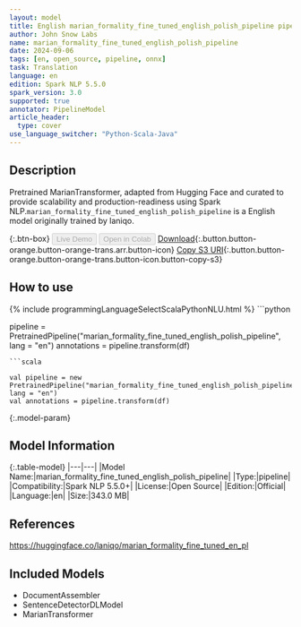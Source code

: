 ```yaml
---
layout: model
title: English marian_formality_fine_tuned_english_polish_pipeline pipeline MarianTransformer from laniqo
author: John Snow Labs
name: marian_formality_fine_tuned_english_polish_pipeline
date: 2024-09-06
tags: [en, open_source, pipeline, onnx]
task: Translation
language: en
edition: Spark NLP 5.5.0
spark_version: 3.0
supported: true
annotator: PipelineModel
article_header:
  type: cover
use_language_switcher: "Python-Scala-Java"
---
```


## Description

Pretrained MarianTransformer, adapted from Hugging Face and curated to provide scalability and production-readiness using Spark NLP.`marian_formality_fine_tuned_english_polish_pipeline` is a English model originally trained by laniqo.

{:.btn-box}
<button class="button button-orange" disabled>Live Demo</button>
<button class="button button-orange" disabled>Open in Colab</button>
[Download](https://s3.amazonaws.com/auxdata.johnsnowlabs.com/public/models/marian_formality_fine_tuned_english_polish_pipeline_en_5.5.0_3.0_1725636045607.zip){:.button.button-orange.button-orange-trans.arr.button-icon}
[Copy S3 URI](s3://auxdata.johnsnowlabs.com/public/models/marian_formality_fine_tuned_english_polish_pipeline_en_5.5.0_3.0_1725636045607.zip){:.button.button-orange.button-orange-trans.button-icon.button-copy-s3}

## How to use



<div class="tabs-box" markdown="1">
{% include programmingLanguageSelectScalaPythonNLU.html %}
```python

pipeline = PretrainedPipeline("marian_formality_fine_tuned_english_polish_pipeline", lang = "en")
annotations =  pipeline.transform(df)   

```
```scala

val pipeline = new PretrainedPipeline("marian_formality_fine_tuned_english_polish_pipeline", lang = "en")
val annotations = pipeline.transform(df)

```
</div>

{:.model-param}
## Model Information

{:.table-model}
|---|---|
|Model Name:|marian_formality_fine_tuned_english_polish_pipeline|
|Type:|pipeline|
|Compatibility:|Spark NLP 5.5.0+|
|License:|Open Source|
|Edition:|Official|
|Language:|en|
|Size:|343.0 MB|

## References

https://huggingface.co/laniqo/marian_formality_fine_tuned_en_pl

## Included Models

- DocumentAssembler
- SentenceDetectorDLModel
- MarianTransformer
